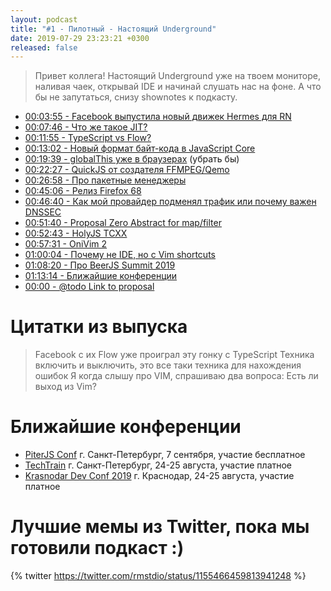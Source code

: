 ```yaml
---
layout: podcast
title: "#1 - Пилотный - Настоящий Underground"
date: 2019-07-29 23:23:21 +0300
released: false
---
```


> Привет коллега! Настоящий Underground уже на твоем мониторе, наливая чаек, открывай IDE и начинай слушать нас на фоне. А что бы не запутаться, снизу shownotes к подкасту.

- [00:03:55 - Facebook выпустила новый движек Hermes для RN](#)
- [00:07:46 - Что же такое JIT?](#)
- [00:11:55 - TypeScript vs Flow?](#)
- [00:13:02 - Новый формат байт-кода в JavaScript Core](#)
- [00:19:39 - globalThis уже в браузерах](#) (убрать бы)
- [00:22:27 - QuickJS от создателя FFMPEG/Qemo](#)
- [00:26:58 - Про пакетные менеджеры](#)
- [00:45:06 - Релиз Firefox 68](#)
- [00:46:40 - Как мой провайдер подменял трафик или почему важен DNSSEC](#)
- [00:51:40 - Proposal Zero Abstract for map/filter](#)
- [00:52:43 - HolyJS TCXX](#)
- [00:57:31 - OniVim 2](#)
- [01:00:04 - Почему не IDE, но с Vim shortcuts](#)
- [01:08:20 - Про BeerJS Summit 2019](#)
- [01:13:14 - Ближайшие конференции](#)
- [00:00 - @todo Link to proposal](#)

# Цитатки из выпуска

> Facebook с их Flow уже проиграл эту гонку с TypeScript
> Техника включить и выключить, это все таки техника для нахождения ошибок
> Я когда слышу про VIM, спрашиваю два вопроса: Есть ли выход из Vim?

# Ближайшие конференции

- [PiterJS Conf](https://piterjs.org/) г. Санкт-Петербург, 7 сентября, участие бесплатное
- [TechTrain](https://techtrain.ru/) г. Санкт-Петербург, 24-25 августа, участие платное
- [Krasnodar Dev Conf 2019](https://krd.dev/events/14) г. Краснодар, 24-25 августа, участие платное

# Лучшие мемы из Twitter, пока мы готовили подкаст :)

{% twitter https://twitter.com/rmstdio/status/1155466459813941248 %}

